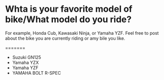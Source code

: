# Whta is your favorite model of bike/What model do you ride?

For example, Honda Cub, Kawasaki Ninja, or Yamaha YZF.
Feel free to post about the bike you are currently riding or amy bile you like.


=======
- Suzuki GN125
- Yamaha YZX
- Yamaha YZF
- YAMAHA BOLT R-SPEC